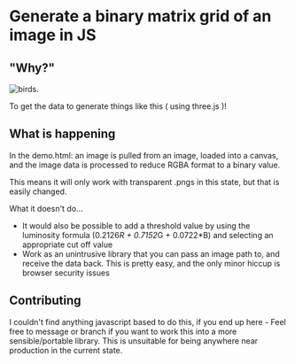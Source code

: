 # Generate a binary matrix grid of an image in JS

## "Why?"

![birds.](img/birdso.gif)


To get the data to generate things like this ( using three.js )!

## What is happening

In the demo.html: an image is pulled from an image, loaded into a canvas, and the image data is processed to reduce RGBA format to a binary value.

This means it will only work with transparent .pngs in this state, but that is easily changed.

What it doesn't do...

- It would also be possible to add a threshold value by using the luminosity formula (0.2126*R + 0.7152*G + 0.0722*B) and selecting an appropriate cut off value
- Work as an unintrusive library that you can pass an image path to, and receive the data back. This is pretty easy, and the only minor hiccup is browser security issues


## Contributing

I couldn't find anything javascript based to do this, if you end up here - Feel free to message or branch if you want to work this into a more sensible/portable library. This is unsuitable for being anywhere near production in the current state.